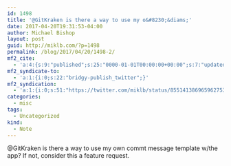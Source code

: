 ```yaml
---
id: 1498
title: '@GitKraken is there a way to use my o&#8230;&diams;'
date: 2017-04-20T19:31:53-04:00
author: Michael Bishop
layout: post
guid: http://miklb.com/?p=1498
permalink: /blog/2017/04/20/1498-2/
mf2_cite:
  - 'a:4:{s:9:"published";s:25:"0000-01-01T00:00:00+00:00";s:7:"updated";s:25:"0000-01-01T00:00:00+00:00";s:8:"category";a:1:{i:0;s:0:"";}s:6:"author";a:0:{}}'
mf2_syndicate-to:
  - 'a:1:{i:0;s:22:"bridgy-publish_twitter";}'
mf2_syndication:
  - 'a:1:{i:0;s:51:"https://twitter.com/miklb/status/855141386965962753";}'
categories:
  - misc
tags:
  - Uncategorized
kind:
  - Note
---
```

@GitKraken is there a way to use my own commt message template w/the app? If not, consider this a feature request.